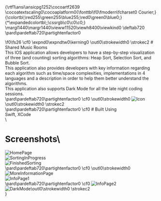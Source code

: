 {\rtf1\ansi\ansicpg1252\cocoartf2639
\cocoatextscaling0\cocoaplatform0{\fonttbl\f0\fmodern\fcharset0 Courier;}
{\colortbl;\red255\green255\blue255;\red0\green0\blue0;}
{\*\expandedcolortbl;;\cssrgb\c0\c0\c0;}
\margl1440\margr1440\vieww11520\viewh8400\viewkind0
\deftab720
\pard\pardeftab720\partightenfactor0

\f0\fs26 \cf0 \expnd0\expndtw0\kerning0
\outl0\strokewidth0 \strokec2 # Shared Music Rooms\
This IOS application allows developers to have a step-by-step visualization of three (and counting) sorting algorithms: Heap Sort, Selection Sort, and Bubble Sort. \
This application also provides developers with key information regarding each algorithm such as time/space complexities, implementations in 4 languages and a description in order to help them better understand the algorithms.\
This application also supports Dark Mode for all the late night coding sessions. \
\pard\pardeftab720\partightenfactor0
\cf0 \outl0\strokewidth0 ![Icon](Screenshots/Icon.png)\
\outl0\strokewidth0 \strokec2 \
\pard\pardeftab720\partightenfactor0
\cf0 # Built Using\
Swift, XCode\
 \
# Screenshots\
![HomePage](Screenshots/VisualizerHome.png)\
![SortingInProgress](Screenshots/SortingInProgress.png)\
![FinishedSorting](Screenshots/FinishedSorting.png)\
\pard\pardeftab720\partightenfactor0
\cf0 \outl0\strokewidth0 ![MoreInformationPage](Screenshots/MoreInformationPage.png)\
![InfoPage1](Screenshots/HeapSortInfo1.png)\
\pard\pardeftab720\partightenfactor0
\cf0 ![InfoPage2](Screenshots/HeapSortInfo2.png)\
![DarkMode](Screenshots/DarkMode.png)\outl0\strokewidth0 \strokec2 \
}